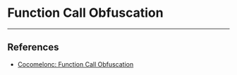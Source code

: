 # Function Call Obfuscation

---
## References

- [Cocomelonc: Function Call Obfuscation](https://cocomelonc.github.io/tutorial/2021/09/06/simple-malware-av-evasion-2.html)